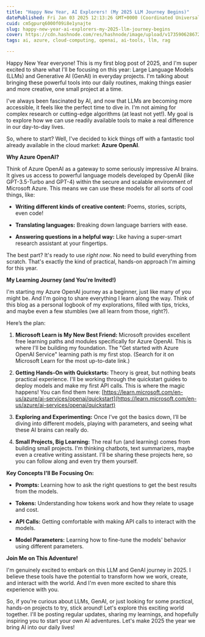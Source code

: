 ```yaml
---
title: "Happy New Year, AI Explorers! (My 2025 LLM Journey Begins)"
datePublished: Fri Jan 03 2025 12:13:26 GMT+0000 (Coordinated Universal Time)
cuid: cm5gpurq6000f09i8e1ynajte
slug: happy-new-year-ai-explorers-my-2025-llm-journey-begins
cover: https://cdn.hashnode.com/res/hashnode/image/upload/v1735906286724/d3489ec4-9166-47dd-ad77-3c91ad86955e.png
tags: ai, azure, cloud-computing, openai, ai-tools, llm, rag

---
```


Happy New Year everyone! This is my first blog post of 2025, and I'm super excited to share what I'll be focusing on this year: Large Language Models (LLMs) and Generative AI (GenAI) in everyday projects. I'm talking about bringing these powerful tools into our daily routines, making things easier and more creative, one small project at a time.

I've always been fascinated by AI, and now that LLMs are becoming more accessible, it feels like the perfect time to dive in. I'm not aiming for complex research or cutting-edge algorithms (at least not yet!). My goal is to explore how we can use readily available tools to make a real difference in our day-to-day lives.

So, where to start? Well, I've decided to kick things off with a fantastic tool already available in the cloud market: **Azure OpenAI**.

**Why Azure OpenAI?**

Think of Azure OpenAI as a gateway to some seriously impressive AI brains. It gives us access to powerful language models developed by OpenAI (like GPT-3.5-Turbo and GPT-4) within the secure and scalable environment of Microsoft Azure. This means we can use these models for all sorts of cool things, like:

* **Writing different kinds of creative content:** Poems, stories, scripts, even code!
    
* **Translating languages:** Breaking down language barriers with ease.
    
* **Answering questions in a helpful way:** Like having a super-smart research assistant at your fingertips.
    

The best part? It's ready to use *right now*. No need to build everything from scratch. That's exactly the kind of practical, hands-on approach I'm aiming for this year.

**My Learning Journey (and You're Invited!)**

I'm starting my Azure OpenAI journey as a beginner, just like many of you might be. And I'm going to share everything I learn along the way. Think of this blog as a personal logbook of my explorations, filled with tips, tricks, and maybe even a few stumbles (we all learn from those, right?).

Here’s the plan:

1. **Microsoft Learn is My New Best Friend:** Microsoft provides excellent free learning paths and modules specifically for Azure OpenAI. This is where I'll be building my foundation. The "Get started with Azure OpenAI Service" learning path is my first stop. (Search for it on Microsoft Learn for the most up-to-date link.)
    
2. **Getting Hands-On with Quickstarts:** Theory is great, but nothing beats practical experience. I'll be working through the quickstart guides to deploy models and make my first API calls. This is where the magic happens! You can find them here: [https://learn.microsoft.com/en-us/azure/ai-services/openai/quickstart](https://learn.microsoft.com/en-us/azure/ai-services/openai/quickstart)
    
3. **Exploring and Experimenting:** Once I’ve got the basics down, I’ll be diving into different models, playing with parameters, and seeing what these AI brains can really do.
    
4. **Small Projects, Big Learning:** The real fun (and learning) comes from building small projects. I'm thinking chatbots, text summarizers, maybe even a creative writing assistant. I'll be sharing these projects here, so you can follow along and even try them yourself.
    

**Key Concepts I'll Be Focusing On:**

* **Prompts:** Learning how to ask the right questions to get the best results from the models.
    
* **Tokens:** Understanding how tokens work and how they relate to usage and cost.
    
* **API Calls:** Getting comfortable with making API calls to interact with the models.
    
* **Model Parameters:** Learning how to fine-tune the models' behavior using different parameters.
    

**Join Me on This Adventure!**

I'm genuinely excited to embark on this LLM and GenAI journey in 2025. I believe these tools have the potential to transform how we work, create, and interact with the world. And I'm even more excited to share this experience with you.

So, if you're curious about LLMs, GenAI, or just looking for some practical, hands-on projects to try, stick around! Let's explore this exciting world together. I'll be posting regular updates, sharing my learnings, and hopefully inspiring you to start your own AI adventures. Let's make 2025 the year we bring AI into our daily lives!